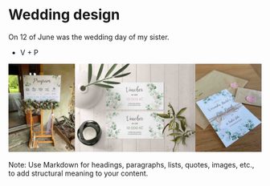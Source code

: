 # Wedding design

On 12 of June was the wedding day of my sister.

- V + P

![Alt text description.](kolaz.jpg)

Note: Use Markdown for headings, paragraphs, lists, quotes, images, etc., to add structural meaning to your content.
